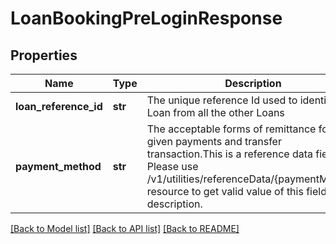 # LoanBookingPreLoginResponse

## Properties
Name | Type | Description | Notes
------------ | ------------- | ------------- | -------------
**loan_reference_id** | **str** | The unique  reference Id used to identify this Loan from all the other Loans | 
**payment_method** | **str** | The acceptable forms of remittance for a given payments and transfer transaction.This is a reference data field. Please use /v1/utilities/referenceData/{paymentMethod} resource to get valid value of this field with description. | [optional] 

[[Back to Model list]](../README.md#documentation-for-models) [[Back to API list]](../README.md#documentation-for-api-endpoints) [[Back to README]](../README.md)

